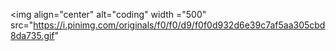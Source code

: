 <img align="center" alt="coding" width ="500" src="https://i.pinimg.com/originals/f0/f0/d9/f0f0d932d6e39c7af5aa305cbd8da735.gif"
